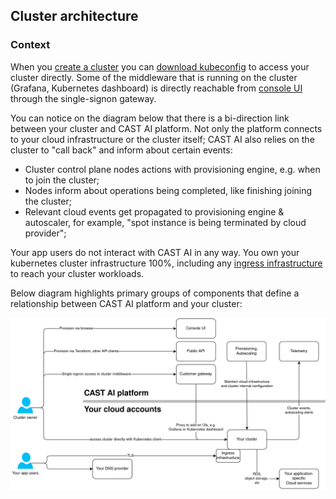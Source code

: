 ## Cluster architecture

### Context

When you [create a cluster](https://github.com/v1dm45/docs/blob/main/docs/getting-started.md#create-cluster) you can [download kubeconfig](https://github.com/v1dm45/docs/blob/main/docs/getting-started.md#deploy-application) to access your cluster directly. Some of the middleware that is running on the cluster (Grafana, Kubernetes dashboard) is directly reachable from [console UI](https://github.com/v1dm45/docs/blob/main/docs/Dashboard%20Overview/Console%20overview.md#console-overview) through the single-signon gateway.

You can notice on the diagram below that there is a bi-direction link between your cluster and CAST AI platform. Not only the platform connects to your cloud infrastructure or the cluster itself; CAST AI also relies on the cluster to "call back" and inform about certain events:

* Cluster control plane nodes actions with provisioning engine, e.g. when to join the cluster;
* Nodes inform about operations being completed, like finishing joining the cluster;
* Relevant cloud events get propagated to provisioning engine & autoscaler, for example, "spot instance is being terminated by cloud provider";

Your app users do not interact with CAST AI in any way. You own your kubernetes cluster infrastructure 100%, including any [ingress infrastructure](https://github.com/v1dm45/docs/blob/main/docs/concepts/architecture-overview.md#ingress) to reach your cluster workloads.

Below diagram highlights primary groups of components that define a relationship between CAST AI platform and your cluster:

![](architecture-overview/component-relationships.png)
